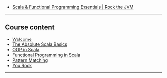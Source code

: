 * [Scala & Functional Programming Essentials | Rock the JVM](https://www.udemy.com/course/rock-the-jvm-scala-for-beginners/?couponCode=ST16MT70224)

***

## Course content
* [Welcome]()
* [The Absolute Scala Basics]()
* [OOP in Scala]()
* [Functional Programming in Scala]()
* [Pattern Matching]()
* [You Rock]()

*** 
